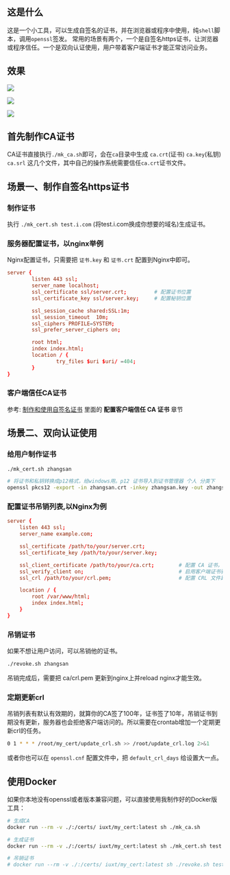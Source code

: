 ## 这是什么

这是一个小工具，可以生成自签名的证书，并在浏览器或程序中使用，纯`shell`脚本，调用`openssl`签发。 常用的场景有两个，一个是自签名https证书，让浏览器或程序信任。一个是双向认证使用，用户带着客户端证书才能正常访问业务。

## 效果

![](https://static.zahui.fan/images/202411071641322.png)

![](https://static.zahui.fan/images/202411071641461.png)

![](https://static.zahui.fan/images/202411071641156.png)

## 首先制作CA证书

CA证书直接执行`./mk_ca.sh`即可，会在`ca`目录中生成 `ca.crt`(证书) `ca.key`(私钥) `ca.srl` 这几个文件，其中自己的操作系统需要信任`ca.crt`证书文件。

## 场景一、制作自签名https证书


### 制作证书

执行 `./mk_cert.sh test.i.com` (将test.i.com换成你想要的域名)生成证书。


### 服务器配置证书，以nginx举例

Nginx配置证书，只需要把 `证书.key` 和 `证书.crt` 配置到Nginx中即可。

```conf
server {
        listen 443 ssl;
        server_name localhost;
        ssl_certificate ssl/server.crt;         # 配置证书位置
        ssl_certificate_key ssl/server.key;     # 配置秘钥位置

        ssl_session_cache shared:SSL:1m;
        ssl_session_timeout  10m;
        ssl_ciphers PROFILE=SYSTEM;
        ssl_prefer_server_ciphers on;

        root html;
        index index.html;
        location / {
                try_files $uri $uri/ =404;
        }
}

```

### 客户端信任CA证书

参考: [制作和使用自签名证书](https://zahui.fan/posts/097e5b7c/) 里面的 **配置客户端信任 CA 证书** 章节



## 场景二、双向认证使用

### 给用户制作证书

```bash
./mk_cert.sh zhangsan

# 将证书和私钥转换成p12格式，给windows用。p12 证书导入到证书管理器 个人 分类下
openssl pkcs12 -export -in zhangsan.crt -inkey zhangsan.key -out zhangsan.p12
```

### 配置证书吊销列表,以Nginx为例

```conf
server {
    listen 443 ssl;
    server_name example.com;

    ssl_certificate /path/to/your/server.crt;
    ssl_certificate_key /path/to/your/server.key;

    ssl_client_certificate /path/to/your/ca.crt;        # 配置 CA 证书，用于验证客户端证书的签发者
    ssl_verify_client on;                               # 启用客户端证书验证
    ssl_crl /path/to/your/crl.pem;                      # 配置 CRL 文件路径，用于检查吊销的证书

    location / {
        root /var/www/html;
        index index.html;
    }
}
```


### 吊销证书

如果不想让用户访问，可以吊销他的证书。

```bash
./revoke.sh zhangsan
```

吊销完成后，需要把 ca/crl.pem 更新到nginx上并reload nginx才能生效。

### 定期更新crl

吊销列表有默认有效期的，就算你的CA签了100年，证书签了10年，吊销证书到期没有更新，服务器也会拒绝客户端访问的。所以需要在crontab增加一个定期更新crl的任务。

```bash
0 1 * * * /root/my_cert/update_crl.sh >> /root/update_crl.log 2>&1
```

或者你也可以在 `openssl.cnf` 配置文件中，把 `default_crl_days` 给设置大一点。

## 使用Docker

如果你本地没有openssl或者版本兼容问题，可以直接使用我制作好的Docker版工具：

```bash
# 生成CA
docker run --rm -v ./:/certs/ iuxt/my_cert:latest sh ./mk_ca.sh

# 生成证书
docker run --rm -v ./:/certs/ iuxt/my_cert:latest sh ./mk_cert.sh test.example.com

# 吊销证书
# docker run --rm -v ./:/certs/ iuxt/my_cert:latest sh ./revoke.sh test.example.com
```